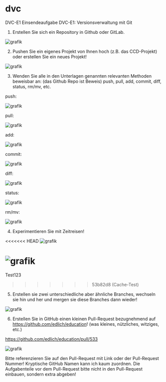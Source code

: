 # dvc
DVC-E1
Einsendeaufgabe DVC-E1: Versionsverwaltung mit Git

1. Erstellen Sie sich ein Repository in Github oder GitLab.

![grafik](https://github.com/user-attachments/assets/0eb2340c-a3df-43cf-aa76-260389eb9085)

2. Pushen Sie ein eigenes Projekt von Ihnen hoch (z.B. das CCD-Projekt) oder erstellen Sie ein neues Projekt!

![grafik](https://github.com/user-attachments/assets/2ebe9ba4-17ef-4c21-9cef-eb44dc9eb19a)

3. Wenden Sie alle in den Unterlagen genannten relevanten Methoden beweisbar an: (das Github Repo ist Beweis) push, pull, add, commit, diff, status, rm/mv, etc.

push:

![grafik](https://github.com/user-attachments/assets/6b04d144-b20b-466e-b21a-8d02c320515a)

pull:

![grafik](https://github.com/user-attachments/assets/e965a8d4-eab5-42b5-b7ff-4b1bc09d5f4e)

add:

![grafik](https://github.com/user-attachments/assets/208282ab-cc6c-48cb-9bd5-47b9c2f84fd0)

commit:

![grafik](https://github.com/user-attachments/assets/be5c32af-41c2-4a7a-9d5e-0263868abb07)

diff:

![grafik](https://github.com/user-attachments/assets/8acd4f77-34c9-404e-a37e-64f52440269b)

status:

![grafik](https://github.com/user-attachments/assets/df6a5a1f-9061-4604-8414-717271fd6ac4)

rm/mv:

![grafik](https://github.com/user-attachments/assets/6aef8602-1a2b-4dca-b9d5-bf586a1bcb6c)

4. Experimentieren Sie mit Zeitreisen! 

<<<<<<< HEAD
![grafik](https://github.com/user-attachments/assets/53bb29f4-47b5-469f-ab25-d7bbe1ba3fd5)

![grafik](https://github.com/user-attachments/assets/1fe101a2-fe9a-41be-b266-53d31fc1db29)
=======
Test123
>>>>>>> 53b82d8 (Cache-Test)

5. Erstellen sie zwei unterschiedliche aber ähnliche Branches, wechseln sie hin und her und mergen sie diese Branches dann wieder!

![grafik](https://github.com/user-attachments/assets/e442040e-0d6c-416d-b62e-0a69e296cf76)

6. Erstellen Sie in GitHub einen kleinen Pull-Request bezugnehmend auf https://github.com/edlich/education! (was kleines, nützliches, witziges, etc.)

https://github.com/edlich/education/pull/533

![grafik](https://github.com/user-attachments/assets/2361a8dd-6822-4bef-b9a2-80dd70354d2a)


Bitte referenzieren Sie auf den Pull-Request mit Link oder der Pull-Request Nummer! Kryptische GitHub Namen kann ich kaum zuordnen. Die Aufgabenteile vor dem Pull-Request bitte nicht in den Pull-Request einbauen, sondern extra abgeben! 
